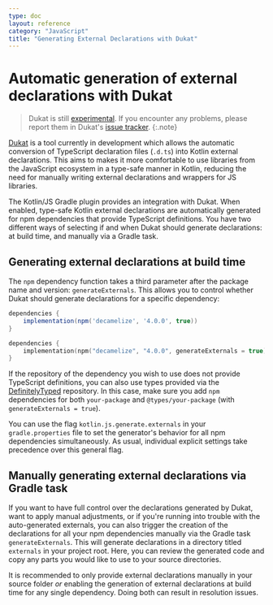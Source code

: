 ```yaml
---
type: doc
layout: reference
category: "JavaScript"
title: "Generating External Declarations with Dukat"
---
```


# Automatic generation of external declarations with Dukat
> Dukat is still [experimental](evolution/components-stability.html). If you encounter any problems, please report them in Dukat's [issue tracker](https://github.com/kotlin/dukat/issues).
{:.note}

[Dukat](https://github.com/kotlin/dukat) is a tool currently in development which allows the automatic conversion of TypeScript declaration files (`.d.ts`) into Kotlin external declarations. This aims to makes it more comfortable to use libraries from the JavaScript ecosystem in a type-safe manner in Kotlin, reducing the need for manually writing external declarations and wrappers for JS libraries.

The Kotlin/JS Gradle plugin provides an integration with Dukat. When enabled, type-safe Kotlin external declarations are automatically generated for npm dependencies that provide TypeScript definitions. You have two different ways of selecting if and when Dukat should generate declarations: at build time, and manually via a Gradle task.

## Generating external declarations at build time

The `npm` dependency function takes a third parameter after the package name and version: `generateExternals`. This allows you to control whether Dukat should generate declarations for a specific dependency:


<div class="multi-language-sample" data-lang="groovy">
<div class="sample" markdown="1" theme="idea" mode='groovy'>

```groovy
dependencies {
    implementation(npm('decamelize', '4.0.0', true))
}
```

</div>
</div>

<div class="multi-language-sample" data-lang="kotlin">
<div class="sample" markdown="1" theme="idea" mode='kotlin' data-highlight-only>

```kotlin
dependencies {
    implementation(npm("decamelize", "4.0.0", generateExternals = true))
}
```

</div>
</div>

If the repository of the dependency you wish to use does not provide TypeScript definitions, you can also use types provided via the [DefinitelyTyped](https://github.com/DefinitelyTyped/DefinitelyTyped) repository. In this case, make sure you add `npm` dependencies for both `your-package` and `@types/your-package` (with `generateExternals = true`).

You can use the flag `kotlin.js.generate.externals` in your `gradle.properties` file to set the generator's behavior for all npm dependencies simultaneously. As usual, individual explicit settings take precedence over this general flag.

## Manually generating external declarations via Gradle task

If you want to have full control over the declarations generated by Dukat, want to apply manual adjustments, or if you're running into trouble with the auto-generated externals, you can also trigger the creation of the declarations for all your npm dependencies manually via the Gradle task `generateExternals`. This will generate declarations in a directory titled `externals` in your project root. Here, you can review the generated code and copy any parts you would like to use to your source directories.

It is recommended to only provide external declarations manually in your source folder _or_ enabling the generation of external declarations at build time for any single dependency. Doing both can result in resolution issues.
